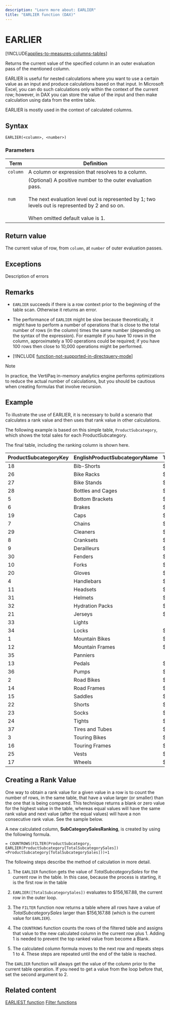 ```yaml
---
description: "Learn more about: EARLIER"
title: "EARLIER function (DAX)"
---
```

# EARLIER

[!INCLUDE[applies-to-measures-columns-tables](includes/applies-to-measures-columns-tables.md)]

Returns the current value of the specified column in an outer evaluation pass of the mentioned column.

EARLIER is useful for nested calculations where you want to use a certain value as an input and produce calculations based on that input. In Microsoft Excel, you can do such calculations only within the context of the current row; however, in DAX you can store the value of the input and then make calculation using data from the entire table.

EARLIER is mostly used in the context of calculated columns.

## Syntax

```dax
EARLIER(<column>, <number>)
```

### Parameters

|Term|Definition|
|--------|--------------|
|`column`|A column or expression that resolves to a column.|
|`num`|(Optional) A positive number to the outer evaluation pass.<br /><br />The next evaluation level out is represented by 1; two levels out is represented by 2 and so on.<br /><br />When omitted default value is 1.|

## Return value

The current value of row, from `column`, at `number` of outer evaluation passes.

## Exceptions

Description of errors

## Remarks

- `EARLIER` succeeds if there is a row context prior to the beginning of the table scan. Otherwise it returns an error.

- The performance of `EARLIER` might be slow because theoretically, it might have to perform a number of operations that is close to the total number of rows (in the column) times the same number (depending on the syntax of the expression). For example if you have 10 rows in the column, approximately a 100 operations could be required; if you have 100 rows then close to 10,000 operations might be performed.

- [!INCLUDE [function-not-supported-in-directquery-mode](includes/function-not-supported-in-directquery-mode.md)]

> [!NOTE]
> In practice, the VertiPaq in-memory analytics engine performs optimizations to reduce the actual number of calculations, but you should be cautious when creating formulas that involve recursion.

## Example

To illustrate the use of EARLIER, it is necessary to build a scenario that calculates a rank value and then uses that rank value in other calculations.

The following example is based on this simple table, `ProductSubcategory`, which shows the total sales for each ProductSubcategory.

The final table, including the ranking column is shown here.

|ProductSubcategoryKey|EnglishProductSubcategoryName|TotalSubcategorySales|SubcategoryRanking|
|-------------------------|---------------------------------|-------------------------|----------------------|
|18|Bib-Shorts|$156,167.88|18|
|26|Bike Racks|$220,720.70|14|
|27|Bike Stands|$35,628.69|30|
|28|Bottles and Cages|$59,342.43|24|
|5|Bottom Brackets|$48,643.47|27|
|6|Brakes|$62,113.16|23|
|19|Caps|$47,934.54|28|
|7|Chains|$8,847.08|35|
|29|Cleaners|$16,882.62|32|
|8|Cranksets|$191,522.09|15|
|9|Derailleurs|$64,965.33|22|
|30|Fenders|$41,974.10|29|
|10|Forks|$74,727.66|21|
|20|Gloves|$228,353.58|12|
|4|Handlebars|$163,257.06|17|
|11|Headsets|$57,659.99|25|
|31|Helmets|$451,192.31|9|
|32|Hydration Packs|$96,893.78|20|
|21|Jerseys|$699,429.78|7|
|33|Lights||36|
|34|Locks|$15,059.47|33|
|1|Mountain Bikes|$34,305,864.29|2|
|12|Mountain Frames|$4,511,170.68|4|
|35|Panniers||36|
|13|Pedals|$140,422.20|19|
|36|Pumps|$12,695.18|34|
|2|Road Bikes|$40,551,696.34|1|
|14|Road Frames|$3,636,398.71|5|
|15|Saddles|$52,526.47|26|
|22|Shorts|$385,707.80|10|
|23|Socks|$28,337.85|31|
|24|Tights|$189,179.37|16|
|37|Tires and Tubes|$224,832.81|13|
|3|Touring Bikes|$13,334,864.18|3|
|16|Touring Frames|$1,545,344.02|6|
|25|Vests|$240,990.04|11|
|17|Wheels|$648,240.04|8|

## Creating a Rank Value

One way to obtain a rank value for a given value in a row is to count the number of rows, in the same table, that have a value larger (or smaller) than the one that is being compared. This technique returns a blank or zero value for the highest value in the table, whereas equal values will have the same rank value and next value (after the equal values) will have a non consecutive rank value. See the sample below.

A new calculated column, **SubCategorySalesRanking**, is created by using the following formula.

```dax
= COUNTROWS(FILTER(ProductSubcategory, EARLIER(ProductSubcategory[TotalSubcategorySales])<ProductSubcategory[TotalSubcategorySales]))+1
```

The following steps describe the method of calculation in more detail.

1. The `EARLIER` function gets the value of *TotalSubcategorySales* for the current row in the table. In this case, because the process is starting, it is the first row in the table

2. `EARLIER([TotalSubcategorySales])` evaluates to $156,167.88, the current row in the outer loop.

3. The `FILTER` function now returns a table where all rows have a value of *TotalSubcategorySales* larger than $156,167.88 (which is the current value for `EARLIER`).

4. The `COUNTROWS` function counts the rows of the filtered table and assigns that value to the new calculated column in the current row plus 1. Adding 1 is needed to prevent the top ranked value from become a Blank.

5. The calculated column formula moves to the next row and repeats steps 1 to 4. These steps are repeated until the end of the table is reached.

The `EARLIER` function will always get the value of the column prior to the current table operation. If you need to get a value from the loop before that, set the second argument to 2.

## Related content

[EARLIEST function](earliest-function-dax.md)
[Filter functions](filter-functions-dax.md)
